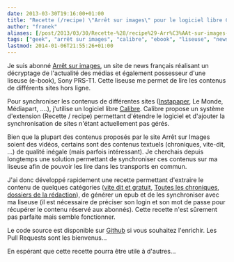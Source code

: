 ```yaml
---
date: 2013-03-30T19:16:00+01:00
title: "Recette (/recipe) \"Arrêt sur images\" pour le logiciel libre Calibre"
author: "franek"
aliases: [/post/2013/03/30/Recette-%28/recipe%29-Arr%C3%AAt-sur-images-pour-le-logiciel-libre-Calibre]
tags: ["geek", "arrêt sur images", "calibre", "ebook", "liseuse", "news"]
lastmod: 2014-01-06T21:55:26+01:00
---
```

Je suis abonné [Arrêt sur images](http://www.arretsurimages.net/), un site de news français réalisant un décryptage de l'actualité des médias et également possesseur d'une liseuse (e-book), Sony PRS-T1. Cette liseuse me permet de lire les contenus de différents sites hors ligne.

Pour synchroniser les contenus de différentes sites ([Instapaper](http://www.instapaper.com/), Le Monde, Médiapart, ....), j'utilise un logiciel libre [Calibre](http://calibre-ebook.com/). Calibre propose un système d'extension (Recette / recipe) permettant d'étendre le logiciel et d'ajouter la synchronisation de sites n'étant actuellement pas gérés.

Bien que la plupart des contenus proposés par le site Arrêt sur Images soient des vidéos, certains sont des contenus textuels (chroniques, vite-dit, ...) de qualité inégale (mais parfois intéressant). Je cherchais depuis longtemps une solution permettant de synchroniser ces contenus sur ma liseuse afin de pouvoir les lire dans les transports en commun.

J'ai donc développé rapidement une recette permettant d'extraire le contenu de quelques catégories ([vite dit et gratuit](http://www.arretsurimages.net/vite-dit.php), [Toutes les chroniques](http://www.arretsurimages.net/chroniques.php), [dossiers de la rédaction](http://www.arretsurimages.net/tous-les-dossiers.php)), de générer un epub et de les synchroniser avec ma liseuse (il est nécessaire de préciser son login et son mot de passe pour récupérer le contenu réservé aux abonnés). Cette recette n'est sûrement pas parfaite mais semble fonctionner.

Le code source est disponible sur [Github](https://github.com/franek/calibre-recipe-arret-sur-images/) si vous souhaitez l'enrichir. Les Pull Requests sont les bienvenus...

En espérant que cette recette pourra être utile à d'autres...
